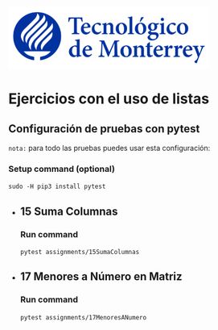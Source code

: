 ![Tec de Monterrey](images/logotecmty.png)
# Ejercicios con el uso de listas

## Configuración de pruebas con **pytest**

`nota:` para todo las pruebas puedes usar esta configuración:
### Setup command (optional)
```
sudo -H pip3 install pytest
```

- ## 15 Suma Columnas
    ### Run command
    ```
    pytest assignments/15SumaColumnas
    ```

- ## 17 Menores a Número en Matriz
    ### Run command
    ```
    pytest assignments/17MenoresANumero
    ```

